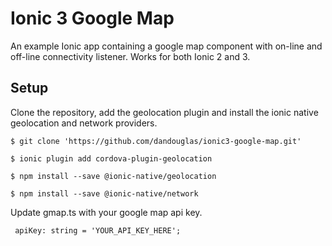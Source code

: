 # Ionic 3 Google Map
An example Ionic app containing a google map component with on-line and off-line connectivity listener.  Works for both Ionic 2 and 3.

## Setup
Clone the repository, add the geolocation plugin and install the ionic native geolocation and network providers.

``` shell
$ git clone 'https://github.com/dandouglas/ionic3-google-map.git'

$ ionic plugin add cordova-plugin-geolocation

$ npm install --save @ionic-native/geolocation

$ npm install --save @ionic-native/network
```
Update gmap.ts with your google map api key.

```
 apiKey: string = 'YOUR_API_KEY_HERE';
 ```
